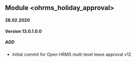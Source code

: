 ## Module <ohrms_holiday_approval>

#### 28.02.2020
#### Version 13.0.1.0.0
##### ADD
- Initial commit for Open HRMS multi level leave approval v12
